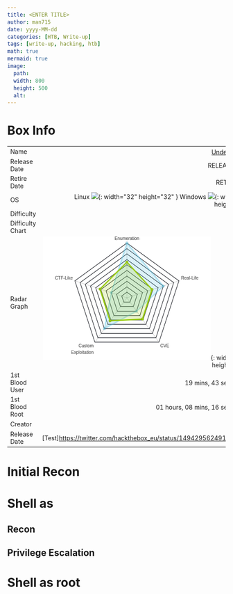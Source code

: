 ```yaml
---
title: <ENTER TITLE>
author: man715
date: yyyy-MM-dd
categories: [HTB, Write-up]
tags: [write-up, hacking, htb]
math: true
mermaid: true
image:
  path: 
  width: 800
  height: 500
  alt: 
---
```


# Box Info

|     |       |
| --- | ----:|
| Name | [Undetected ![](https://www.hackthebox.com/storage/avatars/642db092f1e18466871db9f12933396f_thumb.png)](https://www.hackthebox.com/home/machines/profile/439)|
| Release Date | RELEASE DATE) |
| Retire Date | RETIRE DATE |
| OS | Linux ![](https://www.hackthebox.com/images/linux.png){: width="32" height="32" } Windows ![](https://www.hackthebox.com/images/linux.png){: width="32" height="32" } |
| Difficulty |  |
| Difficulty Chart |  |
| Radar Graph | ![](../_posts/posts/assets/img/undetected-radar.png){: width="330" height="250"} |
| 1st Blood User | 19 mins, 43 seconds [![](https://www.hackthebox.eu/badge/image/357237)](href="https://www.hackthebox.eu/home/users/profile/357237") |
| 1st Blood Root | 01 hours, 08 mins, 16 seconds [![](https://www.hackthebox.eu/badge/image/5204)](https://www.hackthebox.eu/home/users/profile/52045) |
| Creator | [![](https://www.hackthebox.eu/badge/image/114053)](https://www.hackthebox.eu/home/users/profile/114053) || Name | <https://www.hackthebox.com/home/machines/profile/439> |
| Release Date | [Test]<https://twitter.com/hackthebox_eu/status/1494295624916869123>


# Initial Recon


# Shell as

## Recon

## Privilege Escalation 


# Shell as root